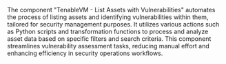 The component "TenableVM - List Assets with Vulnerabilities" automates the process of listing assets and identifying vulnerabilities within them, tailored for security management purposes. It utilizes various actions such as Python scripts and transformation functions to process and analyze asset data based on specific filters and search criteria. This component streamlines vulnerability assessment tasks, reducing manual effort and enhancing efficiency in security operations workflows.
